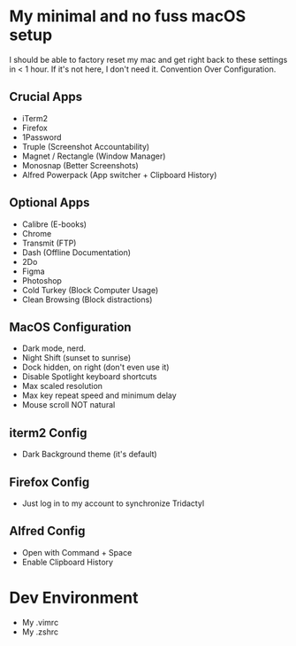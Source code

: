 # My minimal and no fuss macOS setup
I should be able to factory reset my mac and get right back to these settings in < 1 hour.
If it's not here, I don't need it. 
Convention Over Configuration.

## Crucial Apps
- iTerm2
- Firefox
- 1Password 
- Truple (Screenshot Accountability)
- Magnet / Rectangle (Window Manager)
- Monosnap (Better Screenshots)
- Alfred Powerpack (App switcher + Clipboard History)

## Optional Apps
- Calibre (E-books)
- Chrome
- Transmit (FTP)
- Dash (Offline Documentation)
- 2Do 
- Figma
- Photoshop
- Cold Turkey (Block Computer Usage)
- Clean Browsing (Block distractions)

## MacOS Configuration
- Dark mode, nerd.
- Night Shift (sunset to sunrise)
- Dock hidden, on right (don't even use it)
- Disable Spotlight keyboard shortcuts
- Max scaled resolution
- Max key repeat speed and minimum delay
- Mouse scroll NOT natural

## iterm2 Config
- Dark Background theme (it's default)

## Firefox Config
- Just log in to my account to synchronize Tridactyl

## Alfred Config
- Open with Command + Space
- Enable Clipboard History

# Dev Environment
- My .vimrc
- My .zshrc
